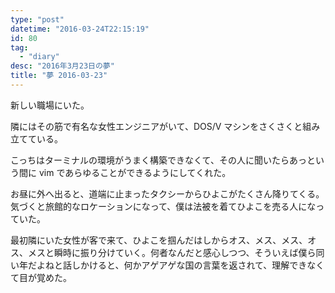 ```yaml
---
type: "post"
datetime: "2016-03-24T22:15:19"
id: 80
tag:
  - "diary"
desc: "2016年3月23日の夢"
title: "夢 2016-03-23"
---
```


新しい職場にいた。

隣にはその筋で有名な女性エンジニアがいて、DOS/V マシンをさくさくと組み立てている。

こっちはターミナルの環境がうまく構築できなくて、その人に聞いたらあっという間に vim であらゆることができるようにしてくれた。

お昼に外へ出ると、道端に止まったタクシーからひよこがたくさん降りてくる。気づくと旅館的なロケーションになって、僕は法被を着てひよこを売る人になっていた。

最初隣にいた女性が客で来て、ひよこを掴んだはしからオス、メス、メス、オス、メスと瞬時に振り分けていく。何者なんだと感心しつつ、そういえば僕ら同い年だよねと話しかけると、何かアゲアゲな国の言葉を返されて、理解できなくて目が覚めた。

